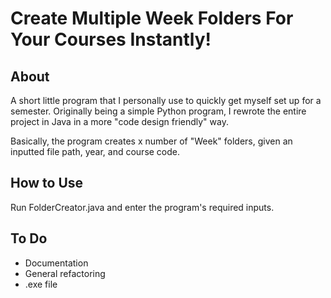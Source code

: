 # Create Multiple Week Folders For Your Courses Instantly!
## About
A short little program that I personally use to quickly get myself set up for a semester. Originally being a simple Python program, I rewrote the entire project in Java in a more "code design friendly" way.

Basically, the program creates x number of "Week" folders, given an inputted file path, year, and course code.

## How to Use
Run FolderCreator.java and enter the program's required inputs.

## To Do
- Documentation
- General refactoring
- .exe file
